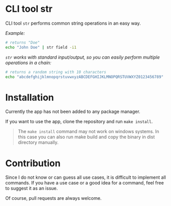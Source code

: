# CLI tool str

CLI tool `str` performs common string operations in an easy way.

_Example:_

```sh
# returns "Doe"
echo "John Doe" | str field -i1
```

_`str` works with standard input/output, so you can easily perform multiple operations in a chain:_

```sh
# returns a random string with 10 characters
echo "abcdefghijklmnopqrstuvwxyzABCDEFGHIJKLMNOPQRSTUVWXYZ0123456789" | str shuffle | str sub -l10
```

# Installation

Currently the app has not been added to any package manager.

If you want to use the app, clone the repository and run `make install`.

> The `make install` command may not work on windows systems.
> In this case you can also run make build and copy the binary in dist directory manually.

# Contribution

Since I do not know or can guess all use cases, it is difficult to implement all commands.
If you have a use case or a good idea for a command, feel free to suggest it as an issue.

Of course, pull requests are always welcome.
